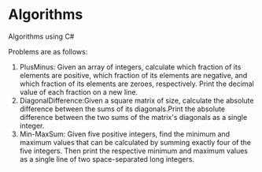 # Algorithms
Algorithms using C#

Problems are as follows:
1. PlusMinus: Given an array of integers, calculate which fraction of its elements are positive, which fraction of its elements are negative, and which fraction of its elements are zeroes, respectively. Print the decimal value of each fraction on a new line.
2. DiagonalDifference:Given a square matrix of size, calculate the absolute difference between the sums of its diagonals.Print the absolute difference between the two sums of the matrix's diagonals as a single integer.
3. Min-MaxSum: Given five positive integers, find the minimum and maximum values that can be calculated by summing exactly four of the five integers. Then print the respective minimum and maximum values as a single line of two space-separated long integers.
